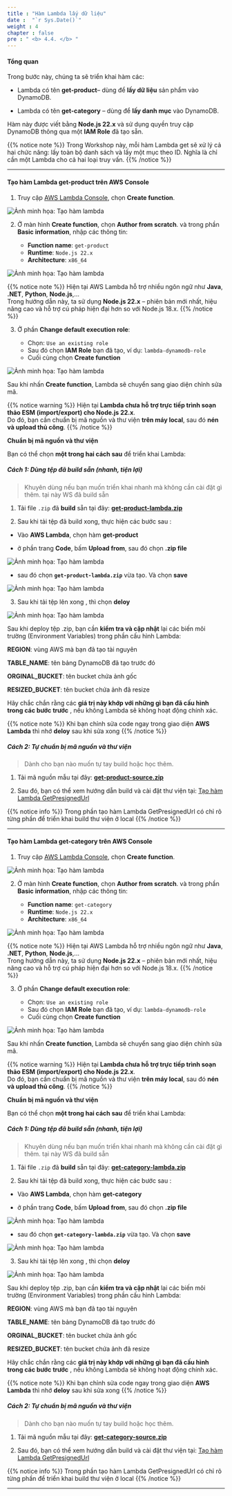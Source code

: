 ```yaml
---
title : "Hàm Lambda lấy dữ liệu"
date :  "`r Sys.Date()`" 
weight : 4
chapter : false
pre : " <b> 4.4. </b> "
---
```


#### Tổng quan

Trong bước này, chúng ta sẽ triển khai hàm các: 
- Lambda có tên **get-product**– dùng để **lấy dữ liệu** sản phẩm vào DynamoDB.  

- Lambda có tên **get-category** – dùng để **lấy danh mục** vào DynamoDB.

Hàm này được viết bằng **Node.js 22.x** và sử dụng quyền truy cập DynamoDB thông qua một **IAM Role** đã tạo sẵn.


{{% notice note %}}
Trong Workshop này, mỗi hàm Lambda get sẽ xử lý cả hai chức năng: lấy toàn bộ danh sách và lấy một mục theo ID. 
Nghĩa là chỉ cần một Lambda cho cả hai loại truy vấn.
{{% /notice %}}

---

#### Tạo hàm Lambda get-product trên AWS Console

1. Truy cập [AWS Lambda Console](https://console.aws.amazon.com/lambda/home), chọn **Create function**.

![Ảnh minh họa: Tạo hàm lambda](/images/4-deploy-lambda-function/4.4-get-lambda-function/01.png)

2. Ở màn hình **Create function**, chọn **Author from scratch**. và trong phần **Basic information**, nhập các thông tin:

   - **Function name**: `get-product`
   - **Runtime**: `Node.js 22.x`
   - **Architecture**: `x86_64`

![Ảnh minh họa: Tạo hàm lambda](/images/4-deploy-lambda-function/4.4-get-lambda-function/02.png)

{{% notice note %}}
Hiện tại AWS Lambda hỗ trợ nhiều ngôn ngữ như **Java**, **.NET**, **Python**, **Node.js**,...  
Trong hướng dẫn này, ta sử dụng **Node.js 22.x** – phiên bản mới nhất, hiệu năng cao và hỗ trợ cú pháp hiện đại hơn so với Node.js 18.x.
{{% /notice %}}

3. Ở phần **Change default execution role**:

   - Chọn: `Use an existing role`
   - Sau đó chọn **IAM Role** bạn đã tạo, ví dụ: `lambda-dynamodb-role`
   - Cuối cùng chọn **Create function**

![Ảnh minh họa: Tạo hàm lambda](/images/4-deploy-lambda-function/4.4-get-lambda-function/03.png)

Sau khi nhấn **Create function**, Lambda sẽ chuyển sang giao diện chỉnh sửa mã.

{{% notice warning %}}
Hiện tại **Lambda chưa hỗ trợ trực tiếp trình soạn thảo ESM (import/export) cho Node.js 22.x**.  
Do đó, bạn cần chuẩn bị mã nguồn và thư viện **trên máy local**, sau đó **nén và upload thủ công**.
{{% /notice %}}

**Chuẩn bị mã nguồn và thư viện**

Bạn có thể chọn **một trong hai cách sau** để triển khai Lambda:

##### **Cách 1: Dùng tệp đã build sẵn (nhanh, tiện lợi)**
> Khuyên dùng nếu bạn muốn triển khai nhanh mà không cần cài đặt gì thêm. tại này WS đã build sẵn

1. Tải file `.zip` đã **build** sẵn tại đây: [**get-product-lambda.zip**](/attachments/4-deploy-lambda-function/4.4-get-lambda-function/get-product-lambda.zip)

2. Sau khi tải tệp đã build xong, thực hiện các bước sau :

- Vào **AWS Lambda**,  chọn hàm **get-product**

- ở phần trang **Code**, bấm **Upload from**, sau đó chọn **.zip file**

![Ảnh minh họa: Tạo hàm lambda](/images/4-deploy-lambda-function/4.4-get-lambda-function/04.png)

- sau đó chọn **`get-product-lambda.zip`** vừa tạo. Và chọn **save**

![Ảnh minh họa: Tạo hàm lambda](/images/4-deploy-lambda-function/4.4-get-lambda-function/05.png)

3. Sau khi tải tệp lên xong , thì chọn **deloy**

![Ảnh minh họa: Tạo hàm lambda](/images/4-deploy-lambda-function/4.4-get-lambda-function/06.png)


Sau khi deploy tệp .zip, bạn cần **kiểm tra và cập nhật** lại các biến môi trường (Environment Variables) trong phần cấu hình Lambda:

**REGION**: vùng AWS mà bạn đã tạo tài nguyên

**TABLE_NAME**: tên bảng DynamoDB đã tạo trước đó

**ORGINAL_BUCKET**: tên bucket chứa ảnh gốc

**RESIZED_BUCKET**: tên bucket chứa ảnh đã resize

Hãy chắc chắn rằng các **giá trị này khớp với những gì bạn đã cấu hình trong các bước trước** , nếu không Lambda sẽ không hoạt động chính xác.

{{% notice note %}}
Khi bạn chỉnh sửa code ngay trong giao diện **AWS Lambda** thì nhớ **deloy** sau khi sửa xong
{{% /notice %}}


##### **Cách 2: Tự chuẩn bị mã nguồn và thư viện**
>  Dành cho bạn nào muốn tự tay build hoặc học thêm.

1. Tải mã nguồn mẫu tại đây: [**get-product-source.zip**](/attachments/4-deploy-lambda-function/4.4-get-lambda-function/get-product-source.zip)

2. Sau đó, bạn có thể xem hướng dẫn build và cài đặt thư viện tại:
[Tạo hàm Lambda GetPresignedUrl](2.1.1-create-presignedurl-lambda-function/)

{{% notice info %}}
Trong phần tạo hàm Lambda GetPresignedUrl có chỉ rõ từng phần để triển khai build thư viện ở local
{{% /notice %}}

---

#### Tạo hàm Lambda get-category trên AWS Console

1. Truy cập [AWS Lambda Console](https://console.aws.amazon.com/lambda/home), chọn **Create function**.

![Ảnh minh họa: Tạo hàm lambda](/images/4-deploy-lambda-function/4.4-get-lambda-function/01.png)

2. Ở màn hình **Create function**, chọn **Author from scratch**. và trong phần **Basic information**, nhập các thông tin:

   - **Function name**: `get-category`
   - **Runtime**: `Node.js 22.x`
   - **Architecture**: `x86_64`

![Ảnh minh họa: Tạo hàm lambda](/images/4-deploy-lambda-function/4.4-get-lambda-function/07.png)

{{% notice note %}}
Hiện tại AWS Lambda hỗ trợ nhiều ngôn ngữ như **Java**, **.NET**, **Python**, **Node.js**,...  
Trong hướng dẫn này, ta sử dụng **Node.js 22.x** – phiên bản mới nhất, hiệu năng cao và hỗ trợ cú pháp hiện đại hơn so với Node.js 18.x.
{{% /notice %}}

3. Ở phần **Change default execution role**:

   - Chọn: `Use an existing role`
   - Sau đó chọn **IAM Role** bạn đã tạo, ví dụ: `lambda-dynamodb-role`
   - Cuối cùng chọn **Create function**

![Ảnh minh họa: Tạo hàm lambda](/images/4-deploy-lambda-function/4.4-get-lambda-function/08.png)

Sau khi nhấn **Create function**, Lambda sẽ chuyển sang giao diện chỉnh sửa mã.

{{% notice warning %}}
Hiện tại **Lambda chưa hỗ trợ trực tiếp trình soạn thảo ESM (import/export) cho Node.js 22.x**.  
Do đó, bạn cần chuẩn bị mã nguồn và thư viện **trên máy local**, sau đó **nén và upload thủ công**.
{{% /notice %}}

**Chuẩn bị mã nguồn và thư viện**

Bạn có thể chọn **một trong hai cách sau** để triển khai Lambda:

##### **Cách 1: Dùng tệp đã build sẵn (nhanh, tiện lợi)**
> Khuyên dùng nếu bạn muốn triển khai nhanh mà không cần cài đặt gì thêm. tại này WS đã build sẵn

1. Tải file `.zip` đã **build** sẵn tại đây: [**get-category-lambda.zip**](/attachments/4-deploy-lambda-function/4.4-get-lambda-function/get-category-lambda.zip)

2. Sau khi tải tệp đã build xong, thực hiện các bước sau :

- Vào **AWS Lambda**,  chọn hàm **get-category**

- ở phần trang **Code**, bấm **Upload from**, sau đó chọn **.zip file**

![Ảnh minh họa: Tạo hàm lambda](/images/4-deploy-lambda-function/4.4-get-lambda-function/09.png)

- sau đó chọn **`get-category-lambda.zip`** vừa tạo. Và chọn **save**

![Ảnh minh họa: Tạo hàm lambda](/images/4-deploy-lambda-function/4.4-get-lambda-function/10.png)

3. Sau khi tải tệp lên xong , thì chọn **deloy**

![Ảnh minh họa: Tạo hàm lambda](/images/4-deploy-lambda-function/4.4-get-lambda-function/11.png)


Sau khi deploy tệp .zip, bạn cần **kiểm tra và cập nhật** lại các biến môi trường (Environment Variables) trong phần cấu hình Lambda:

**REGION**: vùng AWS mà bạn đã tạo tài nguyên

**TABLE_NAME**: tên bảng DynamoDB đã tạo trước đó

**ORGINAL_BUCKET**: tên bucket chứa ảnh gốc

**RESIZED_BUCKET**: tên bucket chứa ảnh đã resize

Hãy chắc chắn rằng các **giá trị này khớp với những gì bạn đã cấu hình trong các bước trước** , nếu không Lambda sẽ không hoạt động chính xác.

{{% notice note %}}
Khi bạn chỉnh sửa code ngay trong giao diện **AWS Lambda** thì nhớ **deloy** sau khi sửa xong
{{% /notice %}}


##### **Cách 2: Tự chuẩn bị mã nguồn và thư viện**
>  Dành cho bạn nào muốn tự tay build hoặc học thêm.

1. Tải mã nguồn mẫu tại đây: [**get-category-source.zip**](/attachments/4-deploy-lambda-function/4.4-get-lambda-function/get-category-source.zip)

2. Sau đó, bạn có thể xem hướng dẫn build và cài đặt thư viện tại:
[Tạo hàm Lambda GetPresignedUrl](2.1.1-create-presignedurl-lambda-function/)

{{% notice info %}}
Trong phần tạo hàm Lambda GetPresignedUrl có chỉ rõ từng phần để triển khai build thư viện ở local
{{% /notice %}}

---

